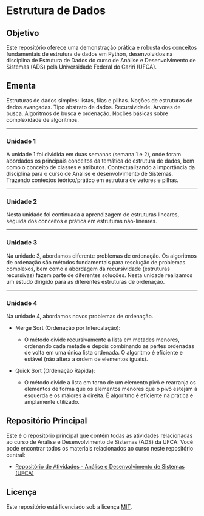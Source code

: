 # Estrutura de Dados

## Objetivo
Este repositório oferece uma demonstração prática e robusta dos conceitos fundamentais de estrutura de dados em Python, desenvolvidos na disciplina de Estrutura de Dados do curso de Análise e Desenvolvimento de Sistemas (ADS) pela Universidade Federal do Cariri (UFCA).

## Ementa
Estruturas de dados simples: listas, filas e pilhas. Noções de estruturas de dados avançadas. Tipo abstrato de dados. Recursividade. Árvores de busca. Algoritmos de busca e ordenação. Noções básicas sobre complexidade de algoritmos.

<hr>

### Unidade 1
A unidade 1 foi dividida em duas semanas (semana 1 e 2), onde foram abordados os principais conceitos da temática de estrutura de dados, bem como o conceito de classes e atributos. Contextualizando a importância da disciplina para o curso de Análise e desenvolvimento de Sistemas. Trazendo contextos teórico/prático em estrutura de vetores e pilhas.

<hr>

### Unidade 2
Nesta unidade foi continuada a aprendizagem de estruturas lineares, seguida dos conceitos e prática em estruturas não-lineares.

<hr>

### Unidade 3
Na unidade 3, abordamos diferente problemas de ordenação. Os algoritmos de ordenação são métodos fundamentais para resolução de problemas complexos, bem como a abordagem da recursividade (estruturas recursivas) fazem parte de diferentes soluções. Nesta unidade realizamos um estudo dirigido para as diferentes estruturas de ordenação.

<hr>

### Unidade 4
Na unidade 4, abordamos novos problemas de ordenação. 

* Merge Sort (Ordenação por Intercalação):
  * O método divide recursivamente a lista em metades menores, ordenando cada metade e depois combinando as partes ordenadas de volta em uma única lista ordenada. O algoritmo é eficiente e estável (não altera a ordem de elementos iguais).
  
* Quick Sort (Ordenação Rápida):
  * O método divide a lista em torno de um elemento pivô e rearranja os elementos de forma que os elementos menores que o pivô estejam à esquerda e os maiores à direita. É algoritmo é eficiente na prática e amplamente utilizado.

## Repositório Principal
Este é o repositório principal que contém todas as atividades relacionadas ao curso de Análise e Desenvolvimento de Sistemas (ADS) da UFCA. Você pode encontrar todos os materiais relacionados ao curso neste repositório central:
* [Repositório de Atividades - Análise e Desenvolvimento de Sistemas (UFCA)](https://github.com/devitruvius/college-repository)

## Licença

Este repositório está licenciado sob a licença [MIT](https://choosealicense.com/licenses/mit/).
